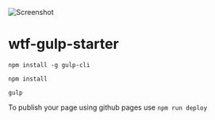 ![Screenshot](https://kasiaizak.github.io/wtf-crew/assets/img/cover.png)

# wtf-gulp-starter

`npm install -g gulp-cli`

`npm install`

`gulp`

To publish your page using github pages use `npm run deploy`
